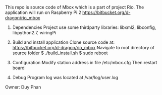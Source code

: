 This repo is source code of Mbox which is a part of project Rio. The application will run on Raspberry Pi 2
https://bitbucket.org/d-dragon/rio_mbox

1. Dependencies
Project use some thirdparty libraries: libxml2, libconfig, libpython2.7, wiringPi

2. Build and install application
Clone source code at: https://bitbucket.org/d-dragon/rio_mbox
Navigate to root directory of source folder
$ ./build_install.sh
$ sudo reboot

3. Configuration
Modify station address in file /etc/mbox.cfg
Then restart board

4. Debug
Program log was located at /var/log/user.log

Owner: Duy Phan
